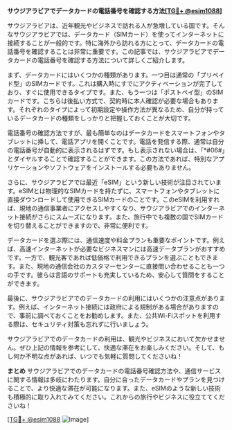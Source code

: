 **サウジアラビアでデータカードの電話番号を確認する方法[[TG💪+ @esim1088](https://t.me/s/esim1088)]**

サウジアラビアは、近年観光やビジネスで訪れる人が急増している国です。そんなサウジアラビアでは、データカード（SIMカード）を使ってインターネットに接続することが一般的です。特に海外から訪れる方にとって、データカードの電話番号を確認することは非常に重要です。この記事では、サウジアラビアでデータカードの電話番号を確認する方法について詳しくご紹介します。

まず、データカードにはいくつかの種類があります。一つ目は通常の「プリペイド型」のSIMカードです。これは購入時にすでにアクティベーションが完了しており、すぐに使用できるタイプです。また、もう一つは「ポストペイ型」のSIMカードです。こちらは後払い方式で、契約時に本人確認が必要な場合もあります。それぞれのタイプによって初期設定や操作方法が異なるため、自分が持っているデータカードの種類をしっかりと把握しておくことが大切です。

電話番号の確認方法ですが、最も簡単なのはデータカードをスマートフォンやタブレットに挿して、電話アプリを開くことです。電話を発信する際、通常は自分の電話番号が自動的に表示されるはずです。もし表示されない場合は、「*#06#」とダイヤルすることで確認することができます。この方法であれば、特別なアプリケーションやソフトウェアをインストールする必要もありません。

さらに、サウジアラビアでは最近「eSIM」という新しい技術が注目されています。eSIMとは物理的なSIMカードを持たずに、スマートフォンやタブレットに直接ダウンロードして使用できるSIMカードのことです。このeSIMを利用すれば、現地の通信事業者にアクセスしやすくなり、サウジアラビアでのインターネット接続がさらにスムーズになります。また、旅行中でも複数の国でSIMカードを切り替えることができますので、非常に便利です。

データカードを選ぶ際には、通信速度や料金プランも重要なポイントです。例えば、高速インターネットが必要なビジネスマンには高速データプランがおすすめです。一方で、観光客であれば低価格で利用できるプランを選ぶこともできます。また、現地の通信会社のカスタマーセンターに直接問い合わせることも一つの手です。彼らは言語のサポートも充実しているため、安心して質問をすることができます。

最後に、サウジアラビアでのデータカードの利用にはいくつかの注意点があります。例えば、インターネット接続には政府による規制がある場合がありますので、事前に調べておくことをお勧めします。また、公共Wi-Fiスポットを利用する際は、セキュリティ対策も忘れずに行いましょう。

サウジアラビアでのデータカードの利用は、観光やビジネスにおいて欠かせません。ぜひ上記の情報を参考にして、快適な滞在をお楽しみください。そして、もし何か不明な点があれば、いつでも気軽に質問してくださいね！

**まとめ**
サウジアラビアでのデータカードの電話番号確認方法や、通信サービスに関する情報は多岐にわたります。自分に合ったデータカードやプランを見つけることで、より快適な滞在が可能になります。また、eSIMのような新しい技術も積極的に取り入れてみてください。これからの旅行やビジネスに役立ててくださいね！

[[TG💪+ @esim1088](https://t.me/s/esim1088) ![Image](https://i.postimg.cc/Y0z9fWf4/image.png)]